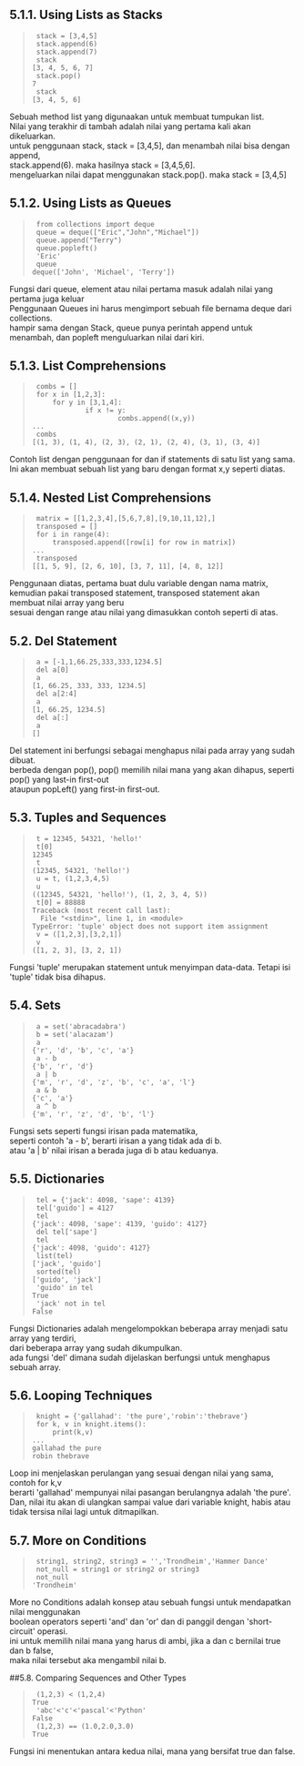 ## 5.1.1. Using Lists as Stacks
> ` stack = [3,4,5]`<br>
` stack.append(6)`<br>
` stack.append(7)`<br>
` stack`<br>
`[3, 4, 5, 6, 7]`<br>
` stack.pop()`<br>
`7`<br>
` stack`<br>
`[3, 4, 5, 6]`<br>

Sebuah method list yang digunaakan untuk membuat tumpukan list. <br>
Nilai yang terakhir di tambah adalah nilai yang pertama kali akan dikeluarkan.<br>
untuk penggunaan stack, stack = [3,4,5], dan menambah nilai bisa dengan append, <br>
stack.append(6). maka hasilnya stack = [3,4,5,6].<br>
mengeluarkan nilai dapat menggunakan stack.pop(). maka stack = [3,4,5]

## 5.1.2. Using Lists as Queues
> ` from collections import deque`<br>
` queue = deque(["Eric","John","Michael"])`<br>
` queue.append("Terry")`<br>
` queue.popleft()`<br>
` 'Eric'`<br>
` queue`<br>
`deque(['John', 'Michael', 'Terry'])`<br>

Fungsi dari queue, element atau nilai pertama masuk adalah nilai yang pertama juga keluar<br>
Penggunaan Queues ini harus mengimport sebuah file bernama deque dari collections.<br>
hampir sama dengan Stack, queue punya perintah append untuk menambah, dan popleft menguluarkan nilai
dari kiri.

## 5.1.3. List Comprehensions
> ` combs = []`<br>
` for x in [1,2,3]:`<br>
`     for y in [3,1,4]:`<br>
`             if x != y:`<br>
`                     combs.append((x,y))`<br>
`...`<br>
` combs`<br>
`[(1, 3), (1, 4), (2, 3), (2, 1), (2, 4), (3, 1), (3, 4)]`<br>

Contoh list dengan penggunaan for dan if statements di satu list yang sama.<br>
Ini akan membuat sebuah list yang baru dengan format x,y seperti diatas. <br>

## 5.1.4. Nested List Comprehensions
> ` matrix = [[1,2,3,4],[5,6,7,8],[9,10,11,12],]`<br>
` transposed = []`<br>
` for i in range(4):`<br>
`     transposed.append([row[i] for row in matrix])`<br>
`...`<br>
` transposed`<br>
`[[1, 5, 9], [2, 6, 10], [3, 7, 11], [4, 8, 12]]`<br>

Penggunaan diatas, pertama buat dulu variable dengan nama matrix, <br>
kemudian pakai transposed statement, transposed statement akan membuat nilai array yang beru <br>
sesuai dengan range atau nilai yang dimasukkan contoh seperti di atas. <br>

## 5.2. Del Statement
> ` a = [-1,1,66.25,333,333,1234.5]`<br>
` del a[0]`<br>
` a`<br>
`[1, 66.25, 333, 333, 1234.5]`<br>
` del a[2:4]`<br>
` a`<br>
`[1, 66.25, 1234.5]`<br>
` del a[:]`<br>
` a`<br>
`[]`<br>

Del statement ini berfungsi sebagai menghapus nilai pada array yang sudah dibuat. <br>
berbeda dengan pop(), pop() memilih nilai mana yang akan dihapus, seperti pop() yang last-in first-out <br>
ataupun popLeft() yang first-in first-out. <br>

## 5.3. Tuples and Sequences
> ` t = 12345, 54321, 'hello!'`<br>
` t[0]`<br>
`12345`<br>
` t`<br>
`(12345, 54321, 'hello!')`<br>
` u = t, (1,2,3,4,5)`<br>
` u`<br>
`((12345, 54321, 'hello!'), (1, 2, 3, 4, 5))`<br>
` t[0] = 88888`<br>
`Traceback (most recent call last):`<br>
`  File "<stdin>", line 1, in <module>`<br>
`TypeError: 'tuple' object does not support item assignment`<br>
` v = ([1,2,3],[3,2,1])`<br>
` v`<br>
`([1, 2, 3], [3, 2, 1])`<br>

Fungsi 'tuple' merupakan statement untuk menyimpan data-data. Tetapi isi 'tuple' tidak bisa dihapus.<br>

## 5.4. Sets
> ` a = set('abracadabra')`<br>
` b = set('alacazam')`<br>
` a`<br>
`{'r', 'd', 'b', 'c', 'a'}`<br>
` a - b`<br>
`{'b', 'r', 'd'}`<br>
` a | b`<br>
`{'m', 'r', 'd', 'z', 'b', 'c', 'a', 'l'}`<br>
` a & b`<br>
`{'c', 'a'}`<br>
` a ^ b`<br>
`{'m', 'r', 'z', 'd', 'b', 'l'}`<br>

Fungsi sets seperti fungsi irisan pada matematika,<br>
seperti contoh 'a - b', berarti irisan a yang tidak ada di b. <br>
atau 'a | b' nilai irisan a berada juga di b atau keduanya. <br>

## 5.5. Dictionaries
> ` tel = {'jack': 4098, 'sape': 4139}`<br>
` tel['guido'] = 4127`<br>
` tel`<br>
`{'jack': 4098, 'sape': 4139, 'guido': 4127}`<br>
` del tel['sape']`<br>
` tel`<br>
`{'jack': 4098, 'guido': 4127}`<br>
` list(tel)`<br>
`['jack', 'guido']`<br>
` sorted(tel)`<br>
`['guido', 'jack']`<br>
` 'guido' in tel`<br>
`True`<br>
` 'jack' not in tel`<br>
`False`<br>

Fungsi Dictionaries adalah mengelompokkan beberapa array menjadi satu array yang terdiri, <br>
dari beberapa array yang sudah dikumpulkan. <br>
ada fungsi 'del' dimana sudah dijelaskan berfungsi untuk menghapus sebuah array. <br>

## 5.6. Looping Techniques
> ` knight = {'gallahad': 'the pure','robin':'thebrave'}`<br>
` for k, v in knight.items():`<br>
`     print(k,v)`<br>
`...`<br>
`gallahad the pure`<br>
`robin thebrave`<br>

Loop ini menjelaskan perulangan yang sesuai dengan nilai yang sama, contoh for k,v <br>
berarti 'gallahad' mempunyai nilai pasangan berulangnya adalah 'the pure'.<br>
Dan, nilai itu akan di ulangkan sampai value dari variable knight, habis atau tidak tersisa nilai lagi untuk ditmapilkan. <br>

## 5.7. More on Conditions
> ` string1, string2, string3 = '','Trondheim','Hammer Dance'`<br>
` not_null = string1 or string2 or string3`<br>
` not_null`<br>
`'Trondheim'`<br>

More no Conditions adalah konsep atau sebuah fungsi untuk mendapatkan nilai menggunakan <br>
boolean operators seperti 'and' dan 'or' dan di panggil dengan 'short-circuit' operasi.<br>
ini untuk memilih nilai mana yang harus di ambi, jika a dan c bernilai true dan b false, <bR>
maka nilai tersebut aka mengambil nilai b.

##5.8. Comparing Sequences and Other Types
> ` (1,2,3) < (1,2,4)`<br>
`True`<br>
` 'abc'<'c'<'pascal'<'Python'`<br>
`False`<br>
` (1,2,3) == (1.0,2.0,3.0)`<br>
`True`<br>

Fungsi ini menentukan antara kedua nilai, mana yang bersifat true dan false. <br>
